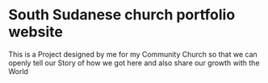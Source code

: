 # South Sudanese church portfolio website

This is a Project designed by me for my Community Church so that we can openly tell our Story of how we got here and also share our growth with the World
